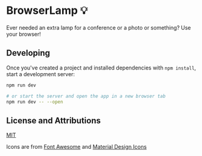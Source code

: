 # BrowserLamp 💡

Ever needed an extra lamp for a conference or a photo or something? Use your browser!

## Developing

Once you've created a project and installed dependencies with `npm install`, start a development server:

```bash
npm run dev

# or start the server and open the app in a new browser tab
npm run dev -- --open
```



## License and Attributions

[MIT](./license)

Icons are from [Font Awesome](https://fontawesome.com/license) and [Material Design Icons](https://material.io/resources/icons/)